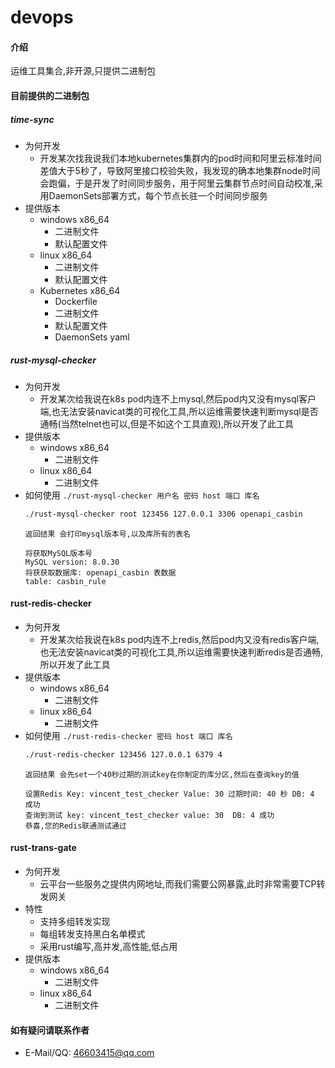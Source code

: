 # devops

#### 介绍
运维工具集合,非开源,只提供二进制包

#### 目前提供的二进制包
##### time-sync 
- 为何开发
  - 开发某次找我说我们本地kubernetes集群内的pod时间和阿里云标准时间差值大于5秒了，导致阿里接口校验失败，我发现的确本地集群node时间会跑偏，于是开发了时间同步服务，用于阿里云集群节点时间自动校准,采用DaemonSets部署方式，每个节点长驻一个时间同步服务
- 提供版本
  - windows x86_64
    - 二进制文件
    - 默认配置文件
  - linux x86_64
    - 二进制文件
    - 默认配置文件
  - Kubernetes x86_64
    - Dockerfile
    - 二进制文件
    - 默认配置文件
    - DaemonSets yaml
##### rust-mysql-checker
- 为何开发
  - 开发某次给我说在k8s pod内连不上mysql,然后pod内又没有mysql客户端,也无法安装navicat类的可视化工具,所以运维需要快速判断mysql是否通畅(当然telnet也可以,但是不如这个工具直观),所以开发了此工具
- 提供版本
  - windows x86_64
    - 二进制文件
  - linux x86_64
    - 二进制文件
- 如何使用
  `./rust-mysql-checker 用户名 密码 host 端口 库名`
  ```sh
  ./rust-mysql-checker root 123456 127.0.0.1 3306 openapi_casbin
  ```
  `返回结果 会打印mysql版本号,以及库所有的表名`
  ```
  将获取MySQL版本号
  MySQL version: 8.0.30
  将获获取数据库: openapi_casbin 表数据
  table: casbin_rule
  ```   
#### rust-redis-checker
- 为何开发
  - 开发某次给我说在k8s pod内连不上redis,然后pod内又没有redis客户端,也无法安装navicat类的可视化工具,所以运维需要快速判断redis是否通畅,所以开发了此工具
- 提供版本
  - windows x86_64
    - 二进制文件
  - linux x86_64
    - 二进制文件
- 如何使用
  `./rust-redis-checker 密码 host 端口 库名`
  ```sh
  ./rust-redis-checker 123456 127.0.0.1 6379 4
  ```
  `返回结果 会先set一个40秒过期的测试key在你制定的库分区,然后在查询key的值`
  ```
  设置Redis Key: vincent_test_checker Value: 30 过期时间: 40 秒 DB: 4 成功
  查询到测试 key: vincent_test_checker value: 30  DB: 4 成功
  恭喜,您的Redis联通测试通过
  ```     
#### rust-trans-gate
- 为何开发
  - 云平台一些服务之提供内网地址,而我们需要公网暴露,此时非常需要TCP转发网关
- 特性
  - 支持多组转发实现
  - 每组转发支持黑白名单模式
  - 采用rust编写,高并发,高性能,低占用  
- 提供版本
  - windows x86_64
    - 二进制文件
  - linux x86_64
    - 二进制文件  
#### 如有疑问请联系作者
- E-Mail/QQ: 46603415@qq.com

